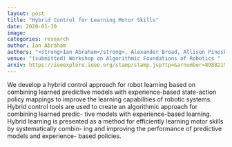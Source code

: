 ```yaml
---
layout: post
title: "Hybrid Control for Learning Motor Skills"
date: 2020-01-30
image: 
categories: research
author: Ian Abraham
authors: "<strong>Ian Abraham</strong>, Alexander Broad, Allison Pinosky, Brenna Argall, Todd Murphey"
venue: "(submitted) Workshop on Algorithmic Foundations of Robotics "
arxiv: https://ieeexplore.ieee.org/stamp/stamp.jsp?tp=&arnumber=8988215&tag=1
---
```



We develop a hybrid control approach for robot learning based on combining learned predictive models with
experience-based state-action policy mappings to improve the learning capabilities of robotic systems. Hybrid
control tools are used to create an algorithmic approach for combining learned predic- tive models with
experience-based learning. Hybrid learning is presented as a method for efficiently learning motor skills by
systematically combin- ing and improving the performance of predictive models and experience- based policies.
